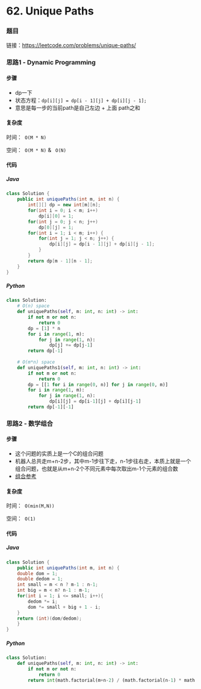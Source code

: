 

# 62. Unique Paths

### 题目

链接：https://leetcode.com/problems/unique-paths/



### 思路1 - Dynamic Programming

#### 步骤

- dp一下
- 状态方程：```dp[i][j] = dp[i - 1][j] + dp[i][j - 1];```
- 意思是每一步的当前path是自己左边 + 上面 path之和



#### 复杂度

时间：` O(M * N)`

空间：` O(M * N)` &  ` O(N)`



#### 代码

##### Java

```java
class Solution {
    public int uniquePaths(int m, int n) {
        int[][] dp = new int[m][n];
        for(int i = 0; i < m; i++)
            dp[i][0] = 1;
        for(int j = 0; j < n; j++)
            dp[0][j] = 1;
        for(int i = 1; i < m; i++) {
            for(int j = 1; j < n; j++) {
                dp[i][j] = dp[i - 1][j] + dp[i][j - 1];
            }
        }
        return dp[m - 1][n - 1];
    }
}
```



##### Python

```python
class Solution:
    # O(n) space 
    def uniquePaths(self, m: int, n: int) -> int:
        if not m or not n:
            return 0
        dp = [1] * n 
        for i in range(1, m):
            for j in range(1, n):
                dp[j] += dp[j-1]
        return dp[-1]    
    
    # O(m*n) space   
    def uniquePaths1(self, m: int, n: int) -> int:
        if not m or not n:
            return 0
        dp = [[1 for i in range(0, n)] for j in range(0, m)]
        for i in range(1, m):
            for j in range(1, n):
                dp[i][j] = dp[i-1][j] + dp[i][j-1]
        return dp[-1][-1]
```



### 思路2 - 数学组合

#### 步骤

- 这个问题的实质上是一个C的组合问题
- 机器人总共走m+n-2步，其中m-1步往下走，n-1步往右走，本质上就是一个组合问题，也就是从m+n-2个不同元素中每次取出m-1个元素的组合数
- [组合参考](https://zh.wikipedia.org/wiki/組合#理論與公式)



#### 复杂度

时间：` O(min(M,N))`

空间：` O(1)` 



#### 代码

##### Java

```java
class Solution {
    public int uniquePaths(int m, int n) {
    double dom = 1;
    double dedom = 1;
    int small = m < n ? m-1 : n-1;
    int big = m < n? n-1 : m-1;
    for(int i = 1; i <= small; i++){
        dedom *= i;
        dom *= small + big + 1 - i;
    }
    return (int)(dom/dedom);
    }
}
```



##### Python

```python
class Solution:
    def uniquePaths(self, m: int, n: int) -> int:
        if not m or not n:
            return 0
        return int(math.factorial(m+n-2) / (math.factorial(n-1) * math.factorial(m-1)))
```

